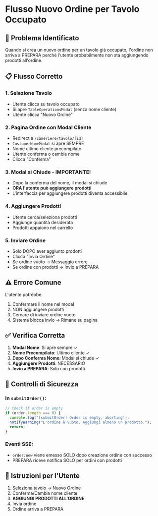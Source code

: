 # Flusso Nuovo Ordine per Tavolo Occupato

## 🎯 Problema Identificato
Quando si crea un nuovo ordine per un tavolo già occupato, l'ordine non arriva a PREPARA perché l'utente probabilmente non sta aggiungendo prodotti all'ordine.

## 📋 Flusso Corretto

### 1. Selezione Tavolo
- Utente clicca su tavolo occupato
- Si apre `TableOperationsModal` (senza nome cliente)
- Utente clicca "Nuovo Ordine"

### 2. Pagina Ordine con Modal Cliente
- Redirect a `/cameriere/tavolo/[id]`
- `CustomerNameModal` si apre SEMPRE
- Nome ultimo cliente precompilato
- Utente conferma o cambia nome
- Clicca "Conferma"

### 3. Modal si Chiude - IMPORTANTE!
- Dopo la conferma del nome, il modal si chiude
- **ORA l'utente può aggiungere prodotti**
- L'interfaccia per aggiungere prodotti diventa accessibile

### 4. Aggiungere Prodotti
- Utente cerca/seleziona prodotti
- Aggiunge quantità desiderata
- Prodotti appaiono nel carrello

### 5. Inviare Ordine
- Solo DOPO aver aggiunto prodotti
- Clicca "Invia Ordine"
- Se ordine vuoto → Messaggio errore
- Se ordine con prodotti → Invio a PREPARA

## ⚠️ Errore Comune
L'utente potrebbe:
1. Confermare il nome nel modal
2. NON aggiungere prodotti
3. Cercare di inviare ordine vuoto
4. Sistema blocca invio → Rimane su pagina

## ✅ Verifica Corretta
1. **Modal Nome**: Si apre sempre ✓
2. **Nome Precompilato**: Ultimo cliente ✓
3. **Dopo Conferma Nome**: Modal si chiude ✓
4. **Aggiungere Prodotti**: NECESSARIO
5. **Invio a PREPARA**: Solo con prodotti

## 🔧 Controlli di Sicurezza

### In `submitOrder()`:
```typescript
// Check if order is empty
if (order.length === 0) {
  console.log('[submitOrder] Order is empty, aborting');
  notifyWarning("L'ordine è vuoto. Aggiungi almeno un prodotto.");
  return;
}
```

### Eventi SSE:
- `order:new` viene emesso SOLO dopo creazione ordine con successo
- PREPARA riceve notifica SOLO per ordini con prodotti

## 📝 Istruzioni per l'Utente
1. Seleziona tavolo → Nuovo Ordine
2. Conferma/Cambia nome cliente
3. **AGGIUNGI PRODOTTI ALL'ORDINE**
4. Invia ordine
5. Ordine arriva a PREPARA